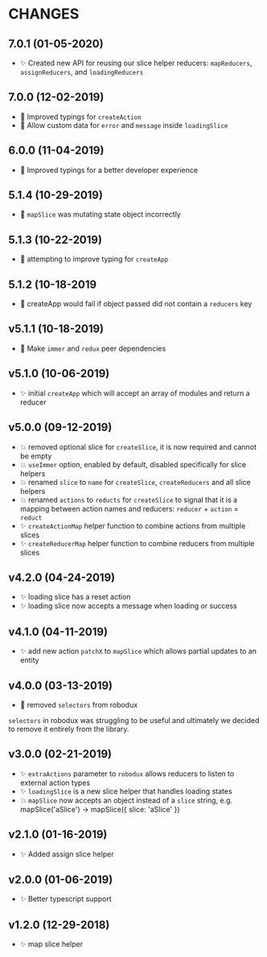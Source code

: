 # CHANGES

## 7.0.1 (01-05-2020)

- :sparkles: Created new API for reusing our slice helper reducers:
  `mapReducers`, `assignReducers`, and `loadingReducers`

## 7.0.0 (12-02-2019)

- :wrench: Improved typings for `createAction`
- :wrench: Allow custom data for `error` and `message` inside `loadingSlice`

## 6.0.0 (11-04-2019)

- :wrench: Improved typings for a better developer experience

## 5.1.4 (10-29-2019)

- :bug: `mapSlice` was mutating state object incorrectly

## 5.1.3 (10-22-2019)

- :wrench: attempting to improve typing for `createApp`

## 5.1.2 (10-18-2019

- :bug: createApp would fail if object passed did not contain a `reducers` key

## v5.1.1 (10-18-2019)

- :bug: Make `immer` and `redux` peer dependencies

## v5.1.0 (10-06-2019)

- :sparkles: initial `createApp` which will accept an array of modules and
  return a reducer

## v5.0.0 (09-12-2019)

- :boom: removed optional slice for `createSlice`, it is now required and cannot
  be empty
- :boom: `useImmer` option, enabled by default, disabled specifically for slice
  helpers
- :boom: renamed `slice` to `name` for `createSlice`, `createReducers` and all
  slice helpers
- :boom: renamed `actions` to `reducts` for `createSlice` to signal that it is a
  mapping between action names and reducers: `reducer` + `action` = `reduct`
- :sparkles: `createActionMap` helper function to combine actions from multiple
  slices
- :sparkles: `createReducerMap` helper function to combine reducers from
  multiple slices

## v4.2.0 (04-24-2019)

- :sparkles: loading slice has a reset action
- :sparkles: loading slice now accepts a message when loading or success

## v4.1.0 (04-11-2019)

- :sparkles: add new action `patchX` to `mapSlice` which allows partial updates
  to an entity

## v4.0.0 (03-13-2019)

- :hammer: removed `selectors` from robodux

`selectors` in robodux was struggling to be useful and ultimately we decided to
remove it entirely from the library.

## v3.0.0 (02-21-2019)

- :sparkles: `extraActions` parameter to `robodux` allows reducers to listen to
  external action types
- :sparkles: `loadingSlice` is a new slice helper that handles loading states
- :boom: `mapSlice` now accepts an object instead of a `slice` string, e.g.
  mapSlice('aSlice') -> mapSlice({ slice: 'aSlice' })

## v2.1.0 (01-16-2019)

- :sparkles: Added assign slice helper

## v2.0.0 (01-06-2019)

- :sparkles: Better typescript support

## v1.2.0 (12-29-2018)

- :sparkles: map slice helper
